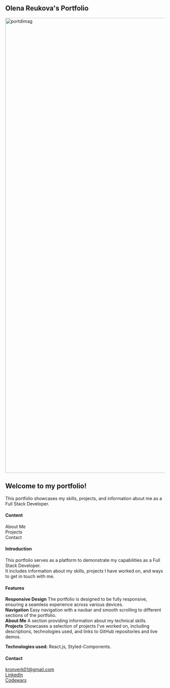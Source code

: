 ## Olena Reukova's Portfolio
<img width="1437" alt="portdimag" src="https://github.com/OlenaReukova/myportfolio/assets/34659641/e64d9613-25de-49ce-a6cc-794662d0f085">

## Welcome to my portfolio! 
This portfolio showcases my skills, projects, and information about me as a Full Stack Developer. 

#### Content

About Me\
Projects\
Contact

#### Introduction

This portfolio serves as a platform to demonstrate my capabilities as a Full Stack Developer.\
It includes information about my skills, projects I have worked on, and ways to get in touch with me.

#### Features

**Responsive Design** The portfolio is designed to be fully responsive, ensuring a seamless experience across various devices.\
**Navigation** Easy navigation with a navbar and smooth scrolling to different sections of the portfolio.\
**About Me** A section providing information about my technical skills.\
**Projects** Showcases a selection of projects I've worked on, including descriptions, technologies used, and links to GitHub repositories and live demos.

**Technologies used:** React.js, Styled-Components.

#### Contact
kronverk01@gmail.com\
[LinkedIn](http://www.linkedin.com/in/olenareukova/ "LinkedIn")\
[Codewars](https://www.codewars.com/users/OlenaReukova "Codewars")
